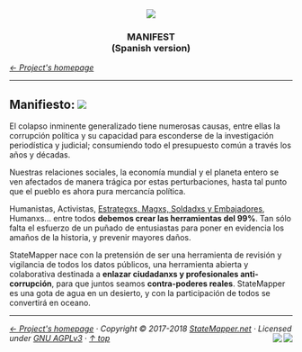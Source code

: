 <div align="center" id="top">
	<a href="https://github.com/StateMapper/StateMapper#top" title="Go to the project's homepage"><img src="{RepoRoot}/documentation/logo/logo-manuals.png" /></a><br>
	<h3 align="center">MANIFEST <br>(Spanish version)</h3>
</div>

*[&larr; Project's homepage](https://github.com/StateMapper/StateMapper#top)*

-----


## Manifiesto: <img src="https://img.shields.io/badge/state-draft-red.svg?style=flat-square" />

El colapso inminente generalizado tiene numerosas causas, entre ellas la corrupción política y su capacidad para esconderse de la investigación periodística y judicial; consumiendo todo el presupuesto común a través los años y décadas.

Nuestras relaciones sociales, la economía mundial y el planeta entero se ven afectados de manera trágica por estas perturbaciones, hasta tal punto que el pueblo es ahora pura mercancía política.

Humanistas, Activistas, [Estrategxs, Magxs, Soldadxs y Embajadores](https://github.com/stateMapper/StateMapper/#contribute), Humanxs... entre todos **debemos crear las herramientas del 99%**. Tan sólo falta el esfuerzo de un puñado de entusiastas para poner en evidencia los amaños de la historia, y prevenir mayores daños. 

StateMapper nace con la pretensión de ser una herramienta de revisión y vigilancia de todos los datos públicos, una herramienta abierta y colaborativa destinada a **enlazar ciudadanxs y profesionales anti-corrupción**, para que juntos seamos **contra-poderes reales**. StateMapper es una gota de agua en un desierto, y con la participación de todos se convertirá en oceano.


-----

*[&larr; Project's homepage](https://github.com/StateMapper/StateMapper#top) · Copyright &copy; 2017-2018 [StateMapper.net](https://statemapper.net) · Licensed under [GNU AGPLv3](../../LICENSE) · [&uarr; top](#top)* <img src="[![Bitbucket issues](https://img.shields.io/bitbucket/issues/atlassian/python-bitbucket.svg?style=social" align="right" /> <a href="https://statemapper.net" target="_blank"><img src="http://hits.dwyl.com/StateMapper/StateMapper.svg?style=flat-square" align="right" /></a>

